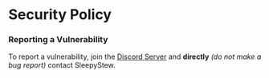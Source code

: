 # Security Policy

### Reporting a Vulnerability

To report a vulnerability, join the [Discord Server](https://discord.gg/a2JFDUZfDn) and **directly** *(do not make a bug report)* contact SleepyStew.
